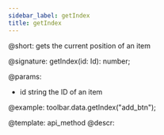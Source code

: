 ```yaml
---
sidebar_label: getIndex
title: getIndex
---          
```


@short: gets the current position of an item

@signature: getIndex(id: Id): number;

@params:
- id 		string		 the ID of an item

@example:
toolbar.data.getIndex("add_btn");

@template: api_method
@descr: